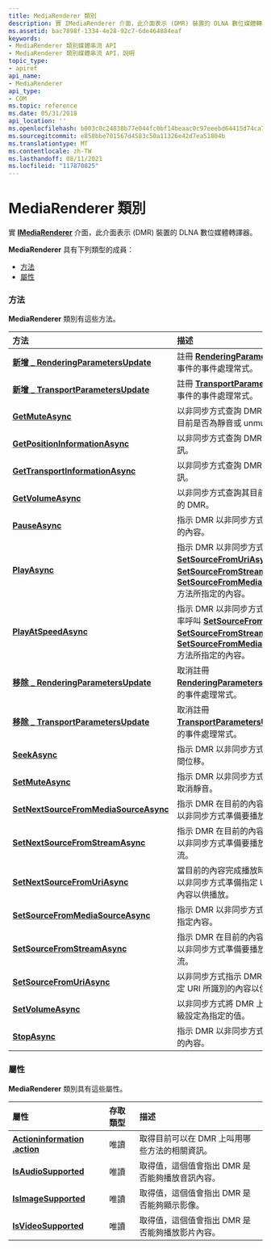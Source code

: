 ```yaml
---
title: MediaRenderer 類別
description: 實 IMediaRenderer 介面，此介面表示 (DMR) 裝置的 DLNA 數位媒體轉譯器。
ms.assetid: bac7898f-1334-4e28-92c7-6de464884eaf
keywords:
- MediaRenderer 類別媒體串流 API
- MediaRenderer 類別媒體串流 API，說明
topic_type:
- apiref
api_name:
- MediaRenderer
api_type:
- COM
ms.topic: reference
ms.date: 05/31/2018
api_location: ''
ms.openlocfilehash: b003c0c24838b77e044fc0bf14beaac0c97eeebd64415d74ca77bd2e8a44a105
ms.sourcegitcommit: e858bbe701567d4583c50a11326e42d7ea51804b
ms.translationtype: MT
ms.contentlocale: zh-TW
ms.lasthandoff: 08/11/2021
ms.locfileid: "117870825"
---
```

# <a name="mediarenderer-class"></a>MediaRenderer 類別

實 [**IMediaRenderer**](imediarenderer.md) 介面，此介面表示 (DMR) 裝置的 DLNA 數位媒體轉譯器。

**MediaRenderer** 具有下列類型的成員：

-   [方法](#methods)
-   [屬性](#properties)

### <a name="methods"></a>方法

**MediaRenderer** 類別有這些方法。



| 方法                                                                                       | 描述                                                                                                                                                                                                                                                                                                                                                               |
|:---------------------------------------------------------------------------------------------|:--------------------------------------------------------------------------------------------------------------------------------------------------------------------------------------------------------------------------------------------------------------------------------------------------------------------------------------------------------------------------|
| [**新增 \_ RenderingParametersUpdate**](/previous-versions/windows/desktop/legacy/hh828962(v=vs.85))        | 註冊 [**RenderingParametersUpdate**](renderingparametersupdate.md) 事件的事件處理常式。<br/>                                                                                                                                                                                                                                                       |
| [**新增 \_ TransportParametersUpdate**](/previous-versions/windows/desktop/legacy/hh828963(v=vs.85))        | 註冊 [**TransportParametersUpdate**](transportparametersupdate.md) 事件的事件處理常式。<br/>                                                                                                                                                                                                                                                       |
| [**GetMuteAsync**](/previous-versions/windows/desktop/legacy/hh828964(v=vs.85))                                           | 以非同步方式查詢 DMR，以判斷音訊目前是否為靜音或 unmuted。<br/>                                                                                                                                                                                                                                                                            |
| [**GetPositionInformationAsync**](/previous-versions/windows/desktop/legacy/hh828965(v=vs.85))             | 以非同步方式查詢 DMR 以取得位置資訊。<br/>                                                                                                                                                                                                                                                                                               |
| [**GetTransportInformationAsync**](/previous-versions/windows/desktop/legacy/hh828966(v=vs.85))           | 以非同步方式查詢 DMR 以取得傳輸資訊。<br/>                                                                                                                                                                                                                                                                                              |
| [**GetVolumeAsync**](/previous-versions/windows/desktop/legacy/hh828967(v=vs.85))                                       | 以非同步方式查詢其目前音訊音量層級的 DMR。<br/>                                                                                                                                                                                                                                                                                             |
| [**PauseAsync**](mediarenderer-pauseasync.md)                                               | 指示 DMR 以非同步方式暫停播放目前的內容。<br/>                                                                                                                                                                                                                                                                                         |
| [**PlayAsync**](/previous-versions/windows/desktop/legacy/hh828972(v=vs.85))                                                 | 指示 DMR 以非同步方式播放藉由呼叫 [**SetSourceFromUriAsync**](/previous-versions/windows/desktop/legacy/hh828983(v=vs.85))、 [**SetSourceFromStreamAsync**](/previous-versions/windows/desktop/legacy/hh828982(v=vs.85))或 [**SetSourceFromMediaSourceAsync**](/previous-versions/windows/desktop/legacy/hh828981(v=vs.85)) 方法所指定的內容。<br/>                       |
| [**PlayAtSpeedAsync**](/previous-versions/windows/desktop/legacy/hh828973(v=vs.85))                                   | 指示 DMR 以非同步方式播放依指定速率呼叫 [**SetSourceFromUriAsync**](/previous-versions/windows/desktop/legacy/hh828983(v=vs.85))、 [**SetSourceFromStreamAsync**](/previous-versions/windows/desktop/legacy/hh828982(v=vs.85))或 [**SetSourceFromMediaSourceAsync**](/previous-versions/windows/desktop/legacy/hh828981(v=vs.85)) 方法所指定的內容。<br/> |
| [**移除 \_ RenderingParametersUpdate**](/previous-versions/windows/desktop/legacy/hh828974(v=vs.85))  | 取消註冊 [**RenderingParametersUpdate**](renderingparametersupdate.md) 事件的事件處理常式。<br/>                                                                                                                                                                                                                                                     |
| [**移除 \_ TransportParametersUpdate**](/previous-versions/windows/desktop/legacy/hh828975(v=vs.85))  | 取消註冊 [**TransportParametersUpdate**](transportparametersupdate.md) 事件的事件處理常式。<br/>                                                                                                                                                                                                                                                     |
| [**SeekAsync**](/previous-versions/windows/desktop/legacy/hh828976(v=vs.85))                                                 | 指示 DMR 以非同步方式搜尋特定的時間位移。<br/>                                                                                                                                                                                                                                                                                          |
| [**SetMuteAsync**](/previous-versions/windows/desktop/legacy/hh828977(v=vs.85))                                           | 指示 DMR 以非同步方式將音訊靜音或取消靜音。<br/>                                                                                                                                                                                                                                                                                           |
| [**SetNextSourceFromMediaSourceAsync**](/previous-versions/windows/desktop/legacy/hh828978(v=vs.85)) | 指示 DMR 在目前的內容完成播放時，以非同步方式準備要播放的指定內容。<br/>                                                                                                                                                                                                                                   |
| [**SetNextSourceFromStreamAsync**](/previous-versions/windows/desktop/legacy/hh828979(v=vs.85))           | 指示 DMR 在目前的內容完成播放時，以非同步方式準備要播放的指定媒體串流。<br/>                                                                                                                                                                                                                              |
| [**SetNextSourceFromUriAsync**](/previous-versions/windows/desktop/legacy/hh828980(v=vs.85))                 | 當目前的內容完成播放時，指示 DMR 以非同步方式準備指定 URI 所識別的內容以供播放。<br/>                                                                                                                                                                                                             |
| [**SetSourceFromMediaSourceAsync**](/previous-versions/windows/desktop/legacy/hh828981(v=vs.85))         | 指示 DMR 以非同步方式準備要播放的指定內容。<br/>                                                                                                                                                                                                                                                                                 |
| [**SetSourceFromStreamAsync**](/previous-versions/windows/desktop/legacy/hh828982(v=vs.85))                   | 指示 DMR 在目前的內容完成播放時，以非同步方式準備要播放的指定媒體串流。<br/>                                                                                                                                                                                                                              |
| [**SetSourceFromUriAsync**](/previous-versions/windows/desktop/legacy/hh828983(v=vs.85))                         | 以非同步方式指示 DMR，以準備所指定 URI 所識別的內容以供播放。<br/>                                                                                                                                                                                                                                                           |
| [**SetVolumeAsync**](/previous-versions/windows/desktop/legacy/hh828984(v=vs.85))                                       | 以非同步方式將 DMR 上的音訊音量層級設定為指定的值。<br/>                                                                                                                                                                                                                                                                                  |
| [**StopAsync**](mediarenderer-stopasync.md)                                                 | 指示 DMR 以非同步方式停止播放目前的內容。<br/>                                                                                                                                                                                                                                                                                          |



 

### <a name="properties"></a>屬性

**MediaRenderer** 類別具有這些屬性。



| 屬性                                                                | 存取類型          | 描述                                                                                 |
|:------------------------------------------------------------------------|:---------------------|:--------------------------------------------------------------------------------------------|
| [**Actioninformation .action**](mediarenderer-actioninformation.md)<br/> | 唯讀<br/> | 取得目前可以在 DMR 上叫用哪些方法的相關資訊。<br/>        |
| [**IsAudioSupported**](mediarenderer-isaudiosupported.md)<br/>   | 唯讀<br/> | 取得值，這個值會指出 DMR 是否能夠播放音訊內容。<br/> |
| [**IsImageSupported**](mediarenderer-isimagesupported.md)<br/>   | 唯讀<br/> | 取得值，這個值會指出 DMR 是否能夠顯示影像。<br/>     |
| [**IsVideoSupported**](mediarenderer-isvideosupported.md)<br/>   | 唯讀<br/> | 取得值，這個值會指出 DMR 是否能夠播放影片內容。<br/> |



 

 

